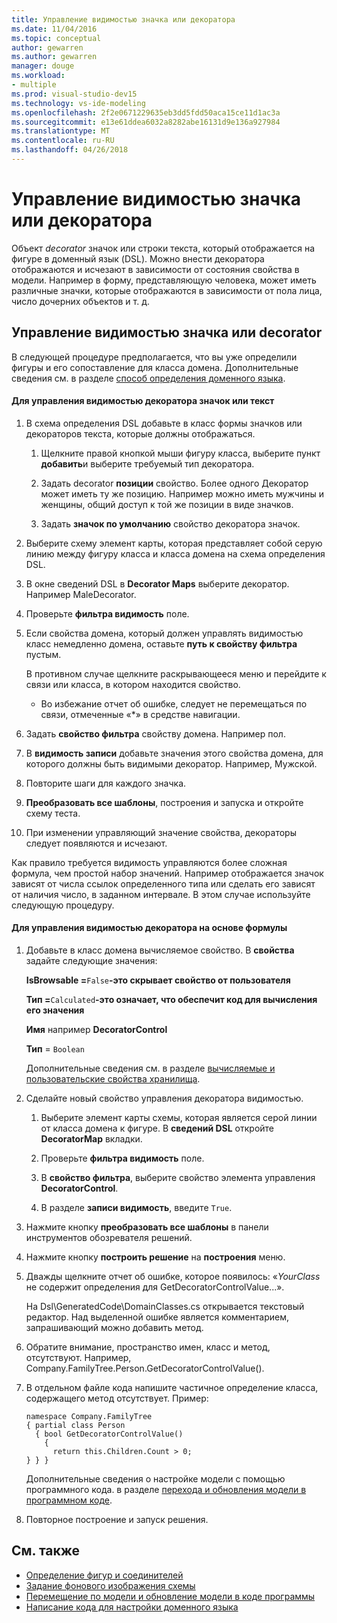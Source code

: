 ```yaml
---
title: Управление видимостью значка или декоратора
ms.date: 11/04/2016
ms.topic: conceptual
author: gewarren
ms.author: gewarren
manager: douge
ms.workload:
- multiple
ms.prod: visual-studio-dev15
ms.technology: vs-ide-modeling
ms.openlocfilehash: 2f2e0671229635eb3dd5fdd50aca15ce11d1ac3a
ms.sourcegitcommit: e13e61ddea6032a8282abe16131d9e136a927984
ms.translationtype: MT
ms.contentlocale: ru-RU
ms.lasthandoff: 04/26/2018
---
```

# <a name="controlling-the-visibility-of-an-icon-or-decorator"></a>Управление видимостью значка или декоратора
Объект *decorator* значок или строки текста, который отображается на фигуре в доменный язык (DSL). Можно внести декоратора отображаются и исчезают в зависимости от состояния свойства в модели. Например в форму, представляющую человека, может иметь различные значки, которые отображаются в зависимости от пола лица, число дочерних объектов и т. д.

## <a name="controlling-the-visibility-of-an-icon-or-decorator"></a>Управление видимостью значка или decorator
 В следующей процедуре предполагается, что вы уже определили фигуры и его сопоставление для класса домена. Дополнительные сведения см. в разделе [способ определения доменного языка](../modeling/how-to-define-a-domain-specific-language.md).

#### <a name="to-control-the-visibility-of-an-icon-or-text-decorator"></a>Для управления видимостью декоратора значок или текст

1.  В схема определения DSL добавьте в класс формы значков или декораторов текста, которые должны отображаться.

    1.  Щелкните правой кнопкой мыши фигуру класса, выберите пункт **добавить**и выберите требуемый тип декоратора.

    2.  Задать decorator **позиции** свойство. Более одного Декоратор может иметь ту же позицию. Например можно иметь мужчины и женщины, общий доступ к той же позиции в виде значков.

    3.  Задать **значок по умолчанию** свойство декоратора значок.

2.  Выберите схему элемент карты, которая представляет собой серую линию между фигуру класса и класса домена на схема определения DSL.

3.  В окне сведений DSL в **Decorator Maps** выберите декоратор. Например MaleDecorator.

4.  Проверьте **фильтра видимость** поле.

5.  Если свойства домена, который должен управлять видимостью класс немедленно домена, оставьте **путь к свойству фильтра** пустым.

     В противном случае щелкните раскрывающееся меню и перейдите к связи или класса, в котором находится свойство.

    -   Во избежание отчет об ошибке, следует не перемещаться по связи, отмеченные «*» в средстве навигации.

6.  Задать **свойство фильтра** свойству домена. Например пол.

7.  В **видимость записи** добавьте значения этого свойства домена, для которого должны быть видимыми декоратор. Например, Мужской.

8.  Повторите шаги для каждого значка.

9. **Преобразовать все шаблоны**, построения и запуска и откройте схему теста.

10. При изменении управляющий значение свойства, декораторы следует появляются и исчезают.

 Как правило требуется видимость управляются более сложная формула, чем простой набор значений. Например отображается значок зависят от числа ссылок определенного типа или сделать его зависят от наличия число, в заданном интервале. В этом случае используйте следующую процедуру.

#### <a name="to-control-the-visibility-of-a-decorator-based-on-a-formula"></a>Для управления видимостью декоратора на основе формулы

1.  Добавьте в класс домена вычисляемое свойство. В **свойства** задайте следующие значения:

     **IsBrowsable =**`False`**-это скрывает свойство от пользователя** 

     **Тип =**`Calculated`**-это означает, что обеспечит код для вычисления его значения** 

     **Имя** например **DecoratorControl**

     **Тип** = `Boolean`

     Дополнительные сведения см. в разделе [вычисляемые и пользовательские свойства хранилища](../modeling/calculated-and-custom-storage-properties.md).

2.  Сделайте новый свойство управления декоратора видимостью.

    1.  Выберите элемент карты схемы, которая является серой линии от класса домена к фигуре. В **сведений DSL** откройте **DecoratorMap** вкладки.

    2.  Проверьте **фильтра видимость** поле.

    3.  В **свойство фильтра**, выберите свойство элемента управления **DecoratorControl**.

    4.  В разделе **записи видимость**, введите `True`.

3.  Нажмите кнопку **преобразовать все шаблоны** в панели инструментов обозревателя решений.

4.  Нажмите кнопку **построить решение** на **построения** меню.

5.  Дважды щелкните отчет об ошибке, которое появилось: «*YourClass* не содержит определения для GetDecoratorControlValue...».

     На Dsl\GeneratedCode\DomainClasses.cs открывается текстовый редактор. Над выделенной ошибке является комментарием, запрашивающий можно добавить метод.

6.  Обратите внимание, пространство имен, класс и метод, отсутствуют.  Например, Company.FamilyTree.Person.GetDecoratorControlValue().

7.  В отдельном файле кода напишите частичное определение класса, содержащего метод отсутствует. Пример:

    ```
    namespace Company.FamilyTree
    { partial class Person
      { bool GetDecoratorControlValue()
        {
          return this.Children.Count > 0;
    } } }
    ```

     Дополнительные сведения о настройке модели с помощью программного кода. в разделе [перехода и обновления модели в программном коде](../modeling/navigating-and-updating-a-model-in-program-code.md).

8.  Повторное построение и запуск решения.

## <a name="see-also"></a>См. также

- [Определение фигур и соединителей](../modeling/defining-shapes-and-connectors.md)
- [Задание фонового изображения схемы](../modeling/setting-a-background-image-on-a-diagram.md)
- [Перемещение по модели и обновление модели в коде программы](../modeling/navigating-and-updating-a-model-in-program-code.md)
- [Написание кода для настройки доменного языка](../modeling/writing-code-to-customise-a-domain-specific-language.md)